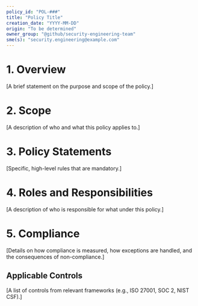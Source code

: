 ```yaml
---
policy_id: "POL-###"
title: "Policy Title"
creation_date: "YYYY-MM-DD"
origin: "To be determined"
owner_group: "@github/security-engineering-team"
sme(s): "security.engineering@example.com"
---
```


# 1. Overview
[A brief statement on the purpose and scope of the policy.]

# 2. Scope
[A description of who and what this policy applies to.]

# 3. Policy Statements
[Specific, high-level rules that are mandatory.]

# 4. Roles and Responsibilities
[A description of who is responsible for what under this policy.]

# 5. Compliance
[Details on how compliance is measured, how exceptions are handled, and the consequences of non-compliance.]

## Applicable Controls
[A list of controls from relevant frameworks (e.g., ISO 27001, SOC 2, NIST CSF).]
